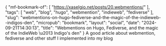 {
    "mf-bookmark-of": [
        "https://xaselgio.net/posts/20.webmentions/"
    ],
    "tags": [
        "web",
        "blog",
        "hugo",
        "webmention",
        "indieweb",
        "fediverse"
    ],
    "slug": "webmentions-on-hugo-fediverse-and-the-magic-of-the-indieweb--indigos-den",
    "micropub": "bookmark",
    "layout": "social",
    "date": "2024-09-21T14:30:13",
    "title": "Webmentions on Hugo, Fediverse, and the magic of the IndieWeb \u2013 Indigo's den"
}
A good article about webmention, fediverse and other stuff I implemented into my blog 